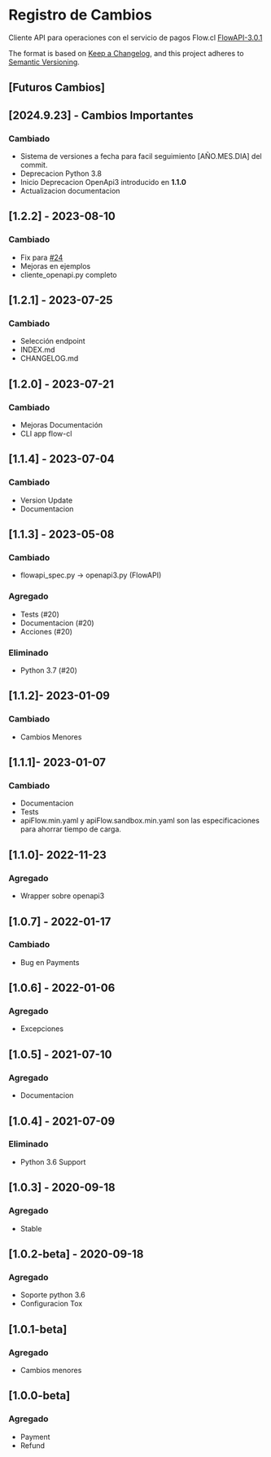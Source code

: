 # Registro de Cambios

Cliente API para operaciones con el servicio de pagos Flow.cl [FlowAPI-3.0.1](https://www.flow.cl/docs/api.html)

The format is based on [Keep a Changelog](https://keepachangelog.com/en/1.0.0/),
and this project adheres to [Semantic Versioning](https://semver.org/spec/v2.0.0.html).

## [Futuros Cambios]

## [2024.9.23] - Cambios Importantes

### Cambiado

- Sistema de versiones a fecha para facil seguimiento [AÑO.MES.DIA] del commit.
- Deprecacion Python 3.8
- Inicio Deprecacion OpenApi3 introducido en **1.1.0**
- Actualizacion documentacion

## [1.2.2] - 2023-08-10

### Cambiado

- Fix para [#24](https://github.com/mariofix/pyflowcl/issues/24)
- Mejoras en ejemplos
- cliente_openapi.py completo

## [1.2.1] - 2023-07-25

### Cambiado

- Selección endpoint
- INDEX.md
- CHANGELOG.md

## [1.2.0] - 2023-07-21

### Cambiado

- Mejoras Documentación
- CLI app flow-cl

## [1.1.4] - 2023-07-04

### Cambiado

- Version Update
- Documentacion

## [1.1.3] - 2023-05-08

### Cambiado

- flowapi_spec.py -> openapi3.py (FlowAPI)

### Agregado

- Tests (#20)
- Documentacion (#20)
- Acciones (#20)

### Eliminado

- Python 3.7 (#20)

## [1.1.2]- 2023-01-09

### Cambiado

- Cambios Menores

## [1.1.1]- 2023-01-07

### Cambiado

- Documentacion
- Tests
- apiFlow.min.yaml y apiFlow.sandbox.min.yaml son las especificaciones para ahorrar tiempo de carga.

## [1.1.0]- 2022-11-23

### Agregado

- Wrapper sobre openapi3

## [1.0.7] - 2022-01-17

### Cambiado

- Bug en Payments

## [1.0.6] - 2022-01-06

### Agregado

- Excepciones

## [1.0.5] - 2021-07-10

### Agregado

- Documentacion

## [1.0.4] - 2021-07-09

### Eliminado

- Python 3.6 Support

## [1.0.3] - 2020-09-18

### Agregado

- Stable

## [1.0.2-beta] - 2020-09-18

### Agregado

- Soporte python 3.6
- Configuracion Tox

## [1.0.1-beta]

### Agregado

- Cambios menores

## [1.0.0-beta]

### Agregado

- Payment
- Refund
